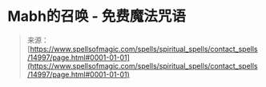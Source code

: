 <!--yml

分类：未分类

日期：2024年06月12日 18:54:10

-->

# Mabh的召唤 - 免费魔法咒语

> 来源：[https://www.spellsofmagic.com/spells/spiritual_spells/contact_spells/14997/page.html#0001-01-01](https://www.spellsofmagic.com/spells/spiritual_spells/contact_spells/14997/page.html#0001-01-01)

